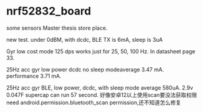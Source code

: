 # nrf52832_board
some sensors
Master thesis store place.



new test. under 0dBM, with dcdc, BLE TX is 6mA, sleep is 3uA

Gyr low cost mode 125 dps works just for 25, 50, 100 Hz. In datasheet page 33.

25Hz acc gyr low power dcdc no sleep modeaverage  3.47 mA. performance 3.71 mA.

25Hz acc gyr BLE, low power, dcdc, with sleep mode average 580uA. 2.9v 0.047F supercap can run 57 second.
好像安卓12以上使用scan要没法获取权限 need android.permission.bluetooth_scan permission,还不知道怎么修复
